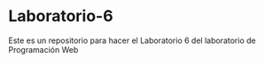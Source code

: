 # Laboratorio-6
Este es un repositorio para hacer el Laboratorio 6 del laboratorio de Programación Web
